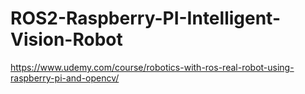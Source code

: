 # ROS2-Raspberry-PI-Intelligent-Vision-Robot
https://www.udemy.com/course/robotics-with-ros-real-robot-using-raspberry-pi-and-opencv/
